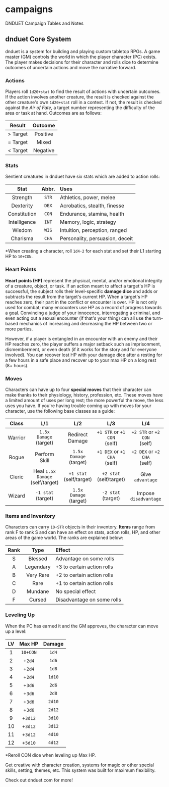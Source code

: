 # campaigns
DNDUET Campaign Tables and Notes

## dnduet Core System
dnduet is a system for building and playing custom tabletop RPGs. A game master (GM) controls the world in which the player character (PC) exists. The player makes decisions for their character and rolls dice to determine outcomes of uncertain actions and move the narrative forward.

### Actions
Players roll `1d20+stat` to find the result of actions with uncertain outcomes. If the action involves another creature, the result is checked against the other creature's own `1d20+stat` roll in a contest. If not, the result is checked against the _Air of Fate_, a target number representing the difficulty of the area or task at hand. Outcomes are as follows:

| Result | Outcome |
|:---:|:---:|
| > Target | Positive |
| = Target | Mixed |
| < Target | Negative |

### Stats
Sentient creatures in dnduet have six stats which are added to action rolls:

| Stat | Abbr. | Uses |
|:---:|:---:|:--- |
| Strength | `STR` | Athletics, power, melee |
| Dexterity | `DEX` | Acrobatics, stealth, finesse |
| Constitution | `CON` | Endurance, stamina, health |
| Intelligence | `INT` | Memory, logic, strategy |
| Wisdom | `WIS` | Intuition, perception, ranged |
| Charisma | `CHA` | Personality, persuasion, deceit |

*When creating a character, roll `1d4-2` for each stat and set their L1 starting HP to `10+CON`.

### Heart Points
**Heart points (HP)** represent the physical, mental, and/or emotional integrity of a creature, object, or task. If an action meant to affect a target's HP is successful, the subject rolls their level-specific **damage dice** and adds or subtracts the result from the target's current HP. When a target's HP reaches zero, their part in the conflict or encounter is over. HP is not only used for combat; many encounters use HP as a record of progress towards a goal. Convincing a judge of your innocence, interrogating a criminal, and even acting out a sexual encounter (if that's your thing) can all use the turn-based mechanics of increasing and decreasing the HP between two or more parties.

However, if a player is entangled in an encounter with an enemy and their HP reaches zero, the player suffers a major setback such as imprisonment, dismemberment, or even death (if it works for the story and for everyone involved). You can recover lost HP with your damage dice after a resting for a few hours in a safe place and recover up to your max HP on a long rest (8+ hours).

### Moves
Characters can have up to four **special moves** that their character can make thanks to their physiology, history, profession, etc. These moves have a limited amount of uses per long rest; the more powerful the move, the less uses you have. If you're having trouble coming up with moves for your character, use the following base classes as a guide:

| Class | L/1 | L/2 | L/3 | L/4 |
|:---:|:---:|:---:|:---:|:---:|
| Warrior | `1.5x Damage`<br/>(target) | Redirect Damage | `+1 STR` or `+1 CON`<br/>(self) | `+2 STR` or `+2 CON`<br/>(self) |
| Rogue | Perform Skill | `1.5x Damage`<br/>(target) | `+1 DEX` or `+1 CHA`<br/>(self) | `+2 DEX` or `+2 CHA`<br/>(self) |
| Cleric | Heal `1.5x Damage`<br/>(self/target) | `+1 stat`<br/>(self/target) | `+2 stat`<br/>(self/target) | Give `advantage` |
| Wizard | `-1 stat`<br/>(target) | `1.5x Damage`<br/>(target) | `-2 stat`<br/>(target) | Impose `disadvantage` |

### Items and Inventory
Characters can carry `10+STR` objects in their inventory. **Items** range from rank F to rank S and can have an effect on stats, action rolls, HP, and other areas of the game world. The ranks are explained below:

| Rank | Type | Effect |
|:---:|:---:|:--- |
| S | Blessed | Advantage on some rolls |
| A | Legendary | +3 to certain action rolls |
| B | Very Rare | +2 to certain action rolls |
| C | Rare | +1 to certain action rolls |
| D | Mundane | No special effect |
| F | Cursed | Disadvantage on some rolls |

### Leveling Up
When the PC has earned it and the GM approves, the character can move up a level:

| LV | Max HP | Damage |
|:---:|:---:|:---:|
| 1 | `10+CON` | `1d4` |
| 2 | +`2d4` | `1d6` |
| 3 | +`2d4` | `1d8` |
| 4 | +`2d4` | `1d10` |
| 5 | +`3d6` | `2d6` |
| 6 | +`3d6` | `2d8` |
| 7 | +`3d6` | `2d10` |
| 8 | +`3d6` | `2d12` |
| 9 | +`3d12` | `3d10` |
| 10 | +`3d12` | `3d12` |
| 11 | +`3d12` | `4d10` |
| 12 | +`5d10` | `4d12` |

*Reroll CON dice when leveling up Max HP.

Get creative with character creation, systems for magic or other special skills, setting, themes, etc. This system was built for maximum flexibility.

Check out dnduet.com for more!

